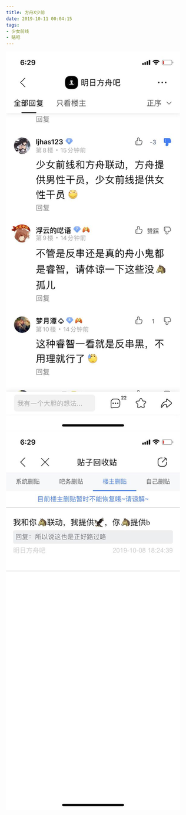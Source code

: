 ```yaml
---
title: 方舟X少前
date: 2019-10-11 00:04:15
tags:
- 少女前线
- 贴吧
---
```

![](2019-10-11-00-04/01.jpg)
![](2019-10-11-00-04/02.jpg)
